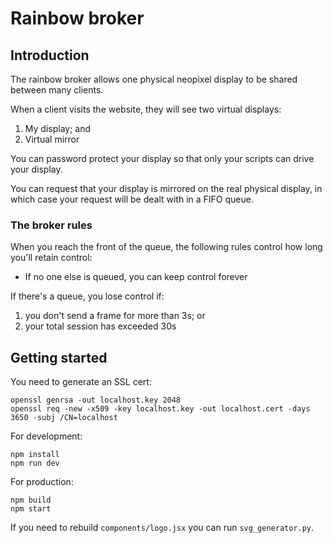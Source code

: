 Rainbow broker
==============

Introduction
------------

The rainbow broker allows one physical neopixel display to be shared between many clients.

When a client visits the website, they will see two virtual displays:

1. My display; and
2. Virtual mirror

You can password protect your display so that only your scripts can drive your display.

You can request that your display is mirrored on the real physical display, in which case
your request will be dealt with in a FIFO queue.

### The broker rules

When you reach the front of the queue, the following rules control how long you'll
retain control:

* If no one else is queued, you can keep control forever

If there's a queue, you lose control if:

1. you don't send a frame for more than 3s; or
2. your total session has exceeded 30s

Getting started
---------------

You need to generate an SSL cert:

```
openssl genrsa -out localhost.key 2048
openssl req -new -x509 -key localhost.key -out localhost.cert -days 3650 -subj /CN=localhost
```

For development:

```
npm install
npm run dev
```

For production:

```
npm build
npm start
```

If you need to rebuild `components/logo.jsx` you can run `svg_generator.py`.
